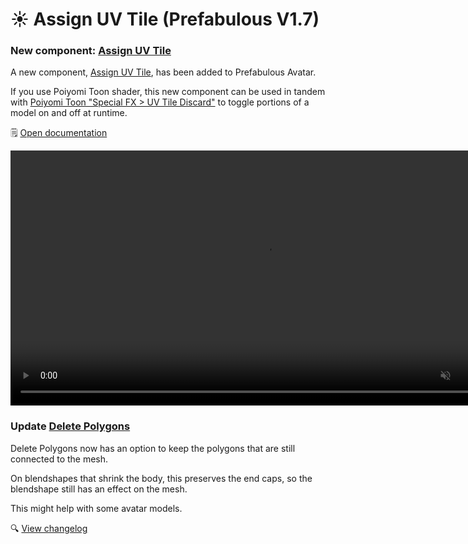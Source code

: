 ﻿# ☀️ Assign UV Tile (Prefabulous V1.7)

### New component: [Assign UV Tile](/docs/products/prefabulous-avatar/hai-components/assign-uv-tile)

A new component, [Assign UV Tile](/docs/products/prefabulous-avatar/hai-components/assign-uv-tile), has been added to Prefabulous Avatar.

If you use Poiyomi Toon shader, this new component can be used in tandem
with [Poiyomi Toon "Special FX > UV Tile Discard"](https://www.poiyomi.com/special-fx/uv-tile-discard) to toggle portions of a model on and off at runtime.

🗒️ [Open documentation](/docs/products/prefabulous-avatar/hai-components/assign-uv-tile)

<video controls muted width="816">
    <source src={require('/docs/products/prefabulous-avatar/img/13rQ7HGwPr.mp4').default}/>
</video>

### Update [Delete Polygons](/docs/products/prefabulous-avatar/hai-components/delete-polygons)

Delete Polygons now has an option to keep the polygons that are still connected to the mesh.

On blendshapes that shrink the body, this preserves the end caps, so the blendshape still has an effect on the mesh.

This might help with some avatar models.

🔍 [View changelog](/docs/changelogs/prefabulous-avatar#170)